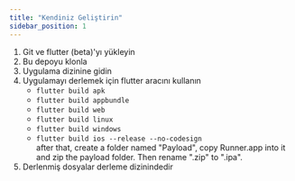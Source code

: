 ```yaml
---
title: "Kendiniz Geliştirin"
sidebar_position: 1
---
```


1. Git ve flutter (beta)'yı yükleyin
2. Bu depoyu klonla
3. Uygulama dizinine gidin
4. Uygulamayı derlemek için flutter aracını kullanın
   * `flutter build apk`
   * `flutter build appbundle`
   * `flutter build web`
   * `flutter build linux`
   * `flutter build windows`
   * `flutter build ios --release --no-codesign`\
     after that, create a folder named "Payload", copy Runner.app into it and zip the payload folder. Then rename ".zip" to ".ipa".
5. Derlenmiş dosyalar derleme dizinindedir
